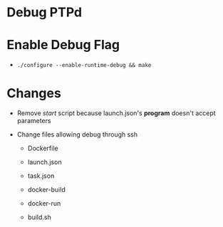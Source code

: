 # Debug PTPd

# Enable Debug Flag

* `./configure --enable-runtime-debug && make`

# Changes

* Remove *start* script because launch.json's **program** doesn't accept parameters

* Change files allowing debug through ssh

    * Dockerfile

    * launch.json

    * task.json

    * docker-build

    * docker-run

    * build.sh
